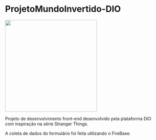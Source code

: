 # ProjetoMundoInvertido-DIO

<img align="center" width="300" src="https://camo.githubusercontent.com/2e430140710e52da509291f773d872ea7fb27d20db20db56b6bc86d7ec84724c/68747470733a2f2f6d696368656c65616d62726f73696f2e6769746875622e696f2f73656d616e612d66726f6e74656e642d6d756e646f2d696e7665727469646f2f6173736574732f696d616765732f62616e6e65722f6c6f676f2e737667" data-canonical-src="https://micheleambrosio.github.io/semana-frontend-mundo-invertido/assets/images/banner/logo.svg" style="max-width: 100%;">

Projeto de desenvolvimento front-end desenvolvido pela plataforma DIO com inspiração na série Stranger Things.

A coleta de dados do formulário foi feita utilizando o FireBase.

